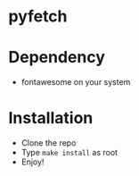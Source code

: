 # pyfetch

# Dependency
* fontawesome on your system

# Installation
* Clone the repo
* Type `make install` as root
* Enjoy!